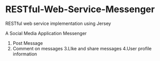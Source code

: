 # RESTful-Web-Service-Messenger
RESTful web service implementation using Jersey

A Social Media Application Messenger 

  1. Post Message
  2. Comment on messages
  3.LIke and share messages
  4.User profile information
